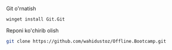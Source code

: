 Git o'rnatish
```sh
winget install Git.Git
```
Reponi ko'chirib olish
```sh
git clone https://github.com/wahidustoz/Offline.Bootcamp.git
```

